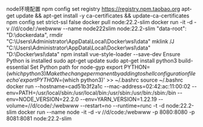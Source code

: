 node环境配置
npm config set registry https://registry.npm.taobao.org
apt-get update && apt-get install -y ca-certificates && update-ca-certificates
npm config set strict-ssl false
docker pull node:22.2-slim
docker run -it -d -v //d/code/:/webwww --name node222slim node:22.2-slim
"data-root": "D:\dockerdata",
rmdir "C:\Users\Administrator\AppData\Local\Docker\wsl\data"
mklink /J "C:\Users\Administrator\AppData\Local\Docker\wsl\data" "D:\Docker\wsl\data"
npm install vue-style-loader --save-dev
Ensure Python is installed
sudo apt-get update
sudo apt-get install python3 build-essential
Set Python path for node-gyp
export PYTHON=$(which python3)
Make the change permanent by adding to shell configuration file
echo 'export PYTHON=$(which python3)' >> ~/.bashrc
source ~/.bashrc
docker run --hostname=cad51b3f2a1c --mac-address=02:42:ac:11:00:02 --env=PATH=/usr/local/sbin:/usr/local/bin:/usr/sbin:/usr/bin:/sbin:/bin --env=NODE_VERSION=22.2.0 --env=YARN_VERSION=1.22.19 --volume=//d/code/:/webwww --restart=no --runtime=runc -t -d node:22.2-slim
docker run --name node -it -d -v //d/code:/webwww -p 8080:8080 -p 8081:8081 node:22.2-slim